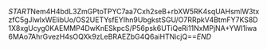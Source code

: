 $START$Nem4H4bdL3ZmGPtoTPYC7aa7Cxh2seB+rbXW5RK4sqUAHsmlW3txzfC5gJlwlxWElibUo/OS2UETYsfEYIhn9UbgkstSGU/O7RRpkV4BtmFY7KS8D1X8xgUcyg0KAEMMP4DwKnESkpcS/P56psk6UTiQeRi11NxMPjNA+YWI1iwa6MAo7AhrGvezH4sOQXk9zLeBRAEZbG4Q6aiHTNicjQ==$END$